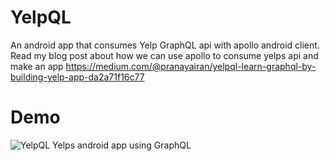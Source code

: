 # YelpQL
An android app that consumes Yelp GraphQL api with apollo android client. Read my blog post about how we can use apollo to consume yelps api and make an app 
https://medium.com/@pranayairan/yelpql-learn-graphql-by-building-yelp-app-da2a71f16c77

# Demo
![YelpQL Yelps android app using GraphQL](https://media.giphy.com/media/l41K5wS5RXQXRlfoI/giphy.gif)
